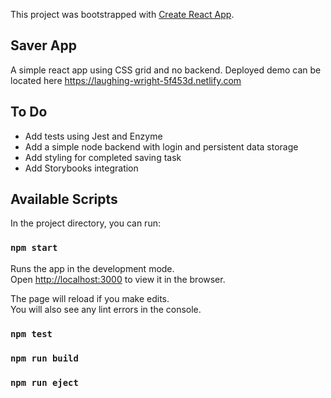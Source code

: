 This project was bootstrapped with [Create React App](https://github.com/facebook/create-react-app).

## Saver App

A simple react app using CSS grid and no backend. Deployed demo can be located here https://laughing-wright-5f453d.netlify.com

## To Do

- Add tests using Jest and Enzyme
- Add a simple node backend with login and persistent data storage
- Add styling for completed saving task
- Add Storybooks integration

## Available Scripts

In the project directory, you can run:

### `npm start`

Runs the app in the development mode.<br>
Open [http://localhost:3000](http://localhost:3000) to view it in the browser.

The page will reload if you make edits.<br>
You will also see any lint errors in the console.

### `npm test`

### `npm run build`

### `npm run eject`
